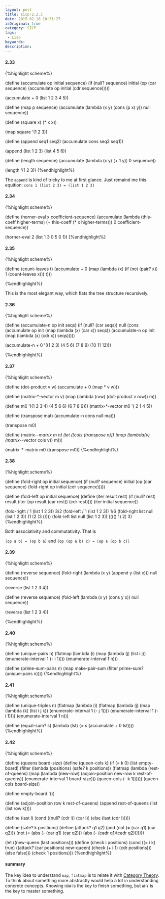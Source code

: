 ```yaml
---
layout: post
title: sicp-2.2.3
date: 2015-02-18 10:31:27
isOriginal: true
category: SICP
tags:
 - Lisp
keywords: 
description: 
---
```


#### 2.33

{%highlight scheme%}

(define (accumulate op initial sequence)
   (if (null? sequence)
       initial
       (op (car sequence)
           (accumulate op initial (cdr sequence)))))

(accumulate + 0 (list 1 2 3 4 5))

(define (map p sequence)
   (accumulate (lambda (x y) (cons (p x) y)) null sequence))

(define (square x) (* x x))

(map square '(1 2 3))

(define (append seq1 seq2)
   (accumulate cons seq2 seq1))

(append (list 1 2 3) (list 4 5 6))

(define (length sequence)
   (accumulate (lambda (x y) (+ 1 y)) 0 sequence))

(length '(1 2 3))
{%endhighlight%}

The `append` is kind of tricky to me at first glance.
Just remaind me this equition: `cons 1 (list 2 3) = (list 1 2 3)`

#### 2.34
{%highlight scheme%}

(define (horner-eval x coefficient-sequence)
   (accumulate (lambda (this-coeff higher-terms)
                 (+ this-coeff
                    (* x higher-terms)))
               0
               coefficient-sequence))

(horner-eval 2 (list 1 3 0 5 0 1))
{%endhighlight%}

#### 2.35
{%highlight scheme%}

(define (count-leaves t)
   (accumulate + 0 (map
                     (lambda (x)
                       (if (not (pair? x))
                         1
                         (count-leaves x)))
                     t)))

{%endhighlight%}

This is the most elegant way, which flats the tree structure recursively.

#### 2.36
{%highlight scheme%}

(define (accumulate-n op init seqs)
   (if (null? (car seqs))
       null
       (cons (accumulate op init
                         (map (lambda (x)
                                (car x))
                              seqs))
             (accumulate-n op init
                           (map (lambda (x)
                                  (cdr x))
                                seqs)))))

(accumulate-n + 0 '((1 2 3) (4 5 6) (7 8 9) (10 11 12)))

{%endhighlight%}

#### 2.37
{%highlight scheme%}

(define (dot-product v w)
   (accumulate + 0 (map * v w)))

(define (matrix-*-vector m v)
   (map (lambda (row)
          (dot-product v row)) m))

(define m0 '((1 2 3 4) (4 5 6 6) (6 7 8 9)))
(matrix-*-vector m0 '( 2 1 4 5))

(define (transpose mat)
   (accumulate-n cons null  mat))

(transpose m0)

(define (matrix-*-matrix m n)
   (let ([cols (transpose n)])
      (map (lambda(v) (matrix-*-vector cols v)) m)))

(matrix-*-matrix m0 (transpose m0))
{%endhighlight%}

#### 2.38
{%highlight scheme%}

(define (fold-right op initial sequence)
   (if (null? sequence)
       initial
       (op (car sequence)
           (fold-right op initial (cdr sequence)))))

(define (fold-left op initial sequence)
   (define (iter result rest)
     (if (null? rest)
         result
         (iter (op result (car rest))
               (cdr rest))))
   (iter initial sequence))

(fold-right / 1 (list 1 2 3))
3/2
(fold-left / 1 (list 1 2 3))
1/6
(fold-right list null (list 1 2 3))
(1 (2 (3 ())))
(fold-left list null (list 1 2 3))
(((() 1) 2) 3)
{%endhighlight%}

Both associativity and commutativity.
That is

`(op a b) = (op b a)` and `(op (op a b) c) = (op a (op b c))`

#### 2.39
{%highlight scheme%}

(define (reverse sequence)
  (fold-right (lambda (x y)
                (append y (list x)))
              null
              sequence))

(reverse (list 1 2 3 4))

(define (reverse sequence)
  (fold-left (lambda (x y)
                (cons y  x))
              null
              sequence))

(reverse (list 1 2 3 4))

{%endhighlight%}

#### 2.40
{%highlight scheme%}

(define (unique-pairs n)
  (flatmap (lambda (i)
             (map (lambda (j) (list i j))
                  (enumerate-interval 1 (- i 1))))
           (enumerate-interval 1 n)))

(define (prime-sum-pairs n)
   (map make-pair-sum
        (filter prime-sum?
                (unique-pairs n))))
{%endhighlight%}

#### 2.41
{%highlight scheme%}

(define (unique-triples n)
  (flatmap (lambda (i)
             (flatmap (lambda (j)
                        (map
                          (lambda (k) (list i j k))
                          (enumerate-interval 1 (- j 1))))
                      (enumerate-interval 1 (- i 1))))
           (enumerate-interval 1 n)))

(define (equal-sum? s)
  (lambda (lst)
    (= s (accumulate + 0 lst))))
{%endhighlight%}

#### 2.42
{%highlight scheme%}

(define (queens board-size)
  (define (queen-cols k)
    (if (= k 0)
        (list empty-board)
        (filter
         (lambda (positions) (safe? k positions))
         (flatmap
          (lambda (rest-of-queens)
            (map (lambda (new-row)
                   (adjoin-position new-row k rest-of-queens))
                 (enumerate-interval 1 board-size)))
          (queen-cols (- k 1))))))
  (queen-cols board-size))

(define empty-board '())

(define (adjoin-position row k rest-of-queens)
  (append rest-of-queens (list (list row k))))

(define (last l)
    (cond ((null? (cdr l)) (car l))
          (else (last (cdr l)))))

(define (safe? k positions)
  (define (attack? q1 q2)
    (and (not (= (car q1) (car q2)))
         (not (= (abs (- (car q1) (car q2)))
                 (abs (-  (cadr q1)(cadr q2)))))))

  (let ((new-queen (last positions)))
    (define (check i positions)
      (cond ((= i k) true)
            ((attack? (car positions) new-queen)
             (check (+ i 1) (cdr positions)))
            (else false)))
    (check 1 positions)))
{%endhighlight%}

#### summary

The key idea to understand `map`, `flatmap` is to relate it with [Category Theory][1].
To think about something more abstractly would help a lot in understanding
concrete concepts. Knowing `HOW` is the key to finish something, but `WHY`
is the key to master something.

[1]: http://en.wikibooks.org/wiki/Haskell/Category_theory
